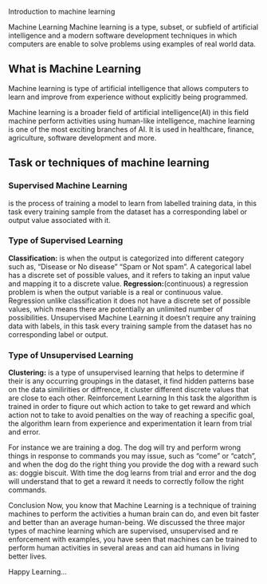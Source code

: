 Introduction to machine learning

Machine Learning
Machine learning is a type, subset, or subfield of artificial intelligence and a modern software development techniques in which computers are enable to solve problems using examples of real world data.

## What is Machine Learning
Machine learning is type of artificial intelligence that allows computers to learn and improve from experience without explicitly being programmed.

Machine learning is a broader field of artificial intelligence(AI) in this field machine perform activities using human-like intelligence, machine learning is one of the most exciting branches of AI. It is used in healthcare, finance, agriculture, software development and more.

## Task or techniques of machine learning
### Supervised Machine Learning
is the process of training a model to learn from labelled training data, in this task every training sample from the dataset has a corresponding label or output value associated with it.

### Type of Supervised Learning
**Classification:** is when the output is categorized into different category such as, “Disease or No disease” “Spam or Not spam”. A categorical label has a discrete set of possible values, and it refers to taking an input value and mapping it to a discrete value.
**Regression:**(continuous) a regression problem is when the output variable is a real or continuous value. Regression unlike classification it does not have a discrete set of possible values, which means there are potentially an unlimited number of possibilities.
Unsupervised Machine Learning
it doesn’t require any training data with labels, in this task every training sample from the dataset has no corresponding label or output.

### Type of Unsupervised Learning
**Clustering:** is a type of unsupervised learning that helps to determine if their is any occurring groupings in the dataset, it find hidden patterns base on the data similirities or diffrence, it cluster different discrete values that are close to each other.
Reinforcement Learning
In this task the algorithm is trained in order to fiqure out which action to take to get reward and which action not to take to avoid penalties on the way of reaching a specific goal, the algorithm learn from experience and experimentation it learn from trial and error.


For instance we are training a dog. The dog will try and perform wrong things in response to commands you may issue, such as “come” or “catch”, and when the dog do the right thing you provide the dog with a reward such as: doggie biscuit. With time the dog learns from trial and error and the dog will understand that to get a reward it needs to correctly follow the right commands.

Conclusion
Now, you know that Machine Learning is a technique of training machines to perform the activities a human brain can do, and even bit faster and better than an average human-being. We discussed the three major types of machine learning which are supervised, unsupervised and re enforcement with examples, you have seen that machines can be trained to perform human activities in several areas and can aid humans in living better lives.

Happy Learning…







